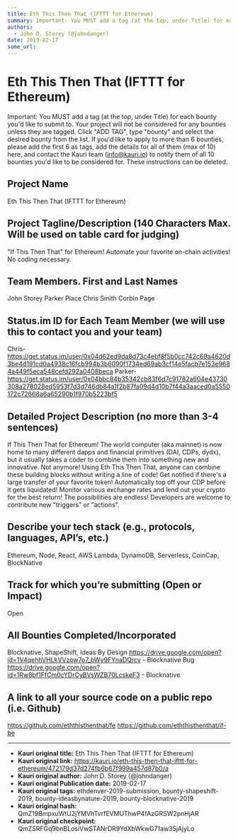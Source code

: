 ```yaml
---
title: Eth This Then That (IFTTT for Ethereum)
summary: Important- You MUST add a tag (at the top, under Title) for each bounty youd like to submit to. Your project will not be considered for any bounties unless they are tagged. Click ADD TAG, type bounty and select the desired bounty from the list. If youd like to apply to more than 6 bounties, please add the first 6 as tags, add the details for all of them (max of 10) here, and contact the Kauri team (info@kauri.io) to notify them of all 10 bounties youd like to be considered for. These instruction
authors:
  - John D. Storey (@johndanger)
date: 2019-02-17
some_url: 
---
```


# Eth This Then That (IFTTT for Ethereum)



Important: You MUST add a tag (at the top, under Title) for each bounty you'd like to submit to. Your project will not be considered for any bounties unless they are tagged. Click "ADD TAG", type "bounty" and select the desired bounty from the list. If you'd like to apply to more than 6 bounties, please add the first 6 as tags, add the details for all of them (max of 10) here, and contact the Kauri team (info@kauri.io) to notify them of all 10 bounties you'd like to be considered for. These instructions can be deleted.

## Project Name
Eth This Then That (IFTTT for Ethereum)

## Project Tagline/Description (140 Characters Max. Will be used on table card for judging)
"If This Then That" for Ethereum! Automate your favorite on-chain activities! No coding necessary.

## Team Members. First and Last Names
John Storey
Parker Place
Chris Smith
Corbin Page

## Status.im ID for Each Team Member (we will use this to contact you and your team)
Chris- https://get.status.im/user/0x04d62ed9da8d73c4ebf8f5b0cc742c69a4620d3be4d191cd0a4938c16fcb994b3b6090f1734ed69ab3cf14e5facb7e153e9684a449f5eca548cefd292a0408beca
Parker- https://get.status.im/user/0x04bbc84b35342cb83f6d7c91782a604e43730308a278028ed5953f7d3d746db84a1f2b87fa09d4d10b7f44a3aaced0a5550172c72668a6a65290b1f970b5223bf5


## Detailed Project Description (no more than 3-4 sentences)
If This Then That for Ethereum! The world computer (aka mainnet) is now home to many different dapps and financial primitives (DAI, CDPs, dydx), but it usually takes a coder to combine them into something new and innovative. Not anymore! Using Eth This Then That, anyone can combine these building blocks without writing a line of code! Get notified if there's a large transfer of your favorite token! Automatically top off your CDP before it gets liquidated! Monitor various exchange rates and lend out your crypto for the best return! The possibilities are endless! Developers are welcome to contribute new "triggers" or "actions".

## Describe your tech stack (e.g., protocols, languages, API’s, etc.)
Ethereum, Node, React, AWS Lambda, DynamoDB, Serverless, CoinCap, BlockNative

## Track for which you’re submitting (Open or Impact)
Open

## All Bounties Completed/Incorporated
Blocknative, ShapeShift, Ideas By Design
https://drive.google.com/open?id=1V4qehhVHLkVVzow7o7_bWy9FYnaDQrcv - Blocknative Bug
https://drive.google.com/open?id=1Rw8bf1FfCm0cYDrCyBVsWZB70LcskeF3 - Blocknative 


## A link to all your source code on a public repo (i.e. Github)
https://github.com/eththisthenthat/fe
https://github.com/eththisthenthat/if-be






---

- **Kauri original title:** Eth This Then That (IFTTT for Ethereum)
- **Kauri original link:** https://kauri.io/eth-this-then-that-ifttt-for-ethereum/472179d37d274fb6b67f999a457d87b0/a
- **Kauri original author:** John D. Storey (@johndanger)
- **Kauri original Publication date:** 2019-02-17
- **Kauri original tags:** ethdenver-2019-submission, bounty-shapeshift-2019, bounty-ideasbynature-2019, bounty-blocknative-2019
- **Kauri original hash:** QmZ19BmpxuWtU2jYMVhTvrfEVMUThwP4fAzGRSW2pnHjAR
- **Kauri original checkpoint:** QmZSRFGq9bnBLosiVwSTANrDR9YdXbWkwG71aw35jAjyLo



